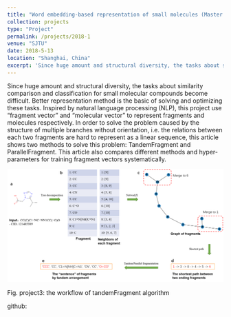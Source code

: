 ```yaml
---
title: "Word embedding-based representation of small molecules (Master thesis)"
collection: projects
type: "Project"
permalink: /projects/2018-1
venue: "SJTU"
date: 2018-5-13
location: "Shanghai, China"
excerpt: 'Since huge amount and structural diversity, the tasks about similarity comparison and classification for small molecular compounds become difficult ... '
---
```


Since huge amount and structural diversity, 
the tasks about similarity comparison and classification for small molecular compounds become difficult. 
Better representation method is the basic of solving and optimizing these tasks.
Inspired by natural language processing (NLP), 
this project use “fragment vector” and “molecular vector” to represent fragments and molecules respectively. 
In order to solve the problem caused by the structure of multiple branches without orientation, 
i.e. the relations between each two fragments are hard to represent as a linear sequence, 
this article shows two methods to solve this problem: TandemFragment and ParallelFragment. 
This article also compares different methods and hyper-parameters for training fragment vectors systematically. 

<img src="/images/projects/tandemFragment.png">

Fig. project3: the workflow of tandemFragment algorithm

github: 